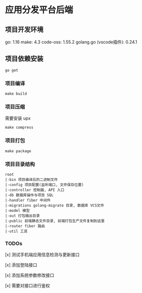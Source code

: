 # 应用分发平台后端

## 项目开发环境
go: 1.16
make: 4.3
code-oss: 1.55.2
golang.go (vscode插件): 0.24.1


## 项目依赖安装
```
go get
```

### 项目编译
```
make build
```

### 项目压缩
需要安装 upx
```
make compress
```

### 项目打包
```
make package
```

### 项目目录结构
```
root
|-bin 项目编译后的二进制文件
|-config 项目配置(监听端口, 文件保存位置)
|-controller 控制器, API 入口
|-db 数据库操作与项目 SQL
|-handler fiber 中间件
|-migrations golang-migrate 目录, 数据库 VCS文件
|-model 模型
|-out 打包输出目录
|-public 前端静态文件目录, 前端打包生产文件复制到这里
|-router fiber 路由
|-util 工具
```

### TODOs

[x] 测试手机端应用信息检测与更新接口

[x] 添加登陆接口

[x] 添加系统参数修改接口

[x] 需要对接口进行鉴权
